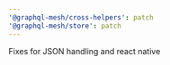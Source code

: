 ```yaml
---
'@graphql-mesh/cross-helpers': patch
'@graphql-mesh/store': patch
---
```


Fixes for JSON handling and react native
